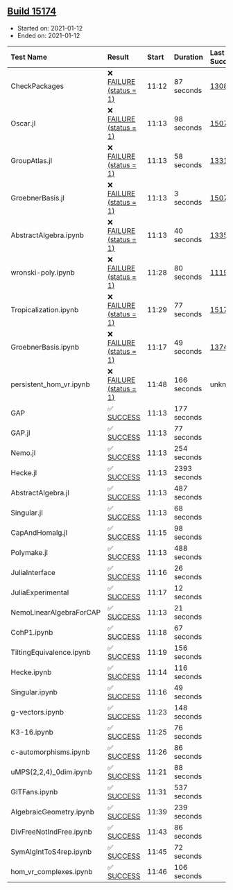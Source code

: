 ## [Build 15174](https://oscarci.mathematik.uni-kl.de/job/oscar/15174/)

* Started on: 2021-01-12
* Ended on: 2021-01-12

| Test Name    | Result | Start | Duration | Last Success | First Failure |
|:-------------|:-------|:------|:---------|:-------------|:--------------|
| CheckPackages | ❌ [FAILURE (status = 1)](https://oscarci.mathematik.uni-kl.de/job/oscar/15174/artifact/logs/build-15174/CheckPackages.log) | 11:12 | 87 seconds | [13085](https://oscarci.mathematik.uni-kl.de/job/oscar/13085/) | [13086](https://oscarci.mathematik.uni-kl.de/job/oscar/13086/) |
| Oscar.jl | ❌ [FAILURE (status = 1)](https://oscarci.mathematik.uni-kl.de/job/oscar/15174/artifact/logs/build-15174/Oscar.jl.log) | 11:13 | 98 seconds | [15079](https://oscarci.mathematik.uni-kl.de/job/oscar/15079/) | [15080](https://oscarci.mathematik.uni-kl.de/job/oscar/15080/) |
| GroupAtlas.jl | ❌ [FAILURE (status = 1)](https://oscarci.mathematik.uni-kl.de/job/oscar/15174/artifact/logs/build-15174/GroupAtlas.jl.log) | 11:13 | 58 seconds | [13311](https://oscarci.mathematik.uni-kl.de/job/oscar/13311/) | [13312](https://oscarci.mathematik.uni-kl.de/job/oscar/13312/) |
| GroebnerBasis.jl | ❌ [FAILURE (status = 1)](https://oscarci.mathematik.uni-kl.de/job/oscar/15174/artifact/logs/build-15174/GroebnerBasis.jl.log) | 11:13 | 3 seconds | [15079](https://oscarci.mathematik.uni-kl.de/job/oscar/15079/) | [15080](https://oscarci.mathematik.uni-kl.de/job/oscar/15080/) |
| AbstractAlgebra.ipynb | ❌ [FAILURE (status = 1)](https://oscarci.mathematik.uni-kl.de/job/oscar/15174/artifact/logs/build-15174/AbstractAlgebra.ipynb.log) | 11:13 | 40 seconds | [13355](https://oscarci.mathematik.uni-kl.de/job/oscar/13355/) | [13356](https://oscarci.mathematik.uni-kl.de/job/oscar/13356/) |
| wronski-poly.ipynb | ❌ [FAILURE (status = 1)](https://oscarci.mathematik.uni-kl.de/job/oscar/15174/artifact/logs/build-15174/wronski-poly.ipynb.log) | 11:28 | 80 seconds | [11192](https://oscarci.mathematik.uni-kl.de/job/oscar/11192/) | [11193](https://oscarci.mathematik.uni-kl.de/job/oscar/11193/) |
| Tropicalization.ipynb | ❌ [FAILURE (status = 1)](https://oscarci.mathematik.uni-kl.de/job/oscar/15174/artifact/logs/build-15174/Tropicalization.ipynb.log) | 11:29 | 77 seconds | [15173](https://oscarci.mathematik.uni-kl.de/job/oscar/15173/) | [15174](https://oscarci.mathematik.uni-kl.de/job/oscar/15174/) |
| GroebnerBasis.ipynb | ❌ [FAILURE (status = 1)](https://oscarci.mathematik.uni-kl.de/job/oscar/15174/artifact/logs/build-15174/GroebnerBasis.ipynb.log) | 11:17 | 49 seconds | [13748](https://oscarci.mathematik.uni-kl.de/job/oscar/13748/) | [13749](https://oscarci.mathematik.uni-kl.de/job/oscar/13749/) |
| persistent_hom_vr.ipynb | ❌ [FAILURE (status = 1)](https://oscarci.mathematik.uni-kl.de/job/oscar/15174/artifact/logs/build-15174/persistent_hom_vr.ipynb.log) | 11:48 | 166 seconds | unknown | unknown |
| GAP | ✅ [SUCCESS](https://oscarci.mathematik.uni-kl.de/job/oscar/15174/artifact/logs/build-15174/GAP.log) | 11:13 | 177 seconds |  |  |
| GAP.jl | ✅ [SUCCESS](https://oscarci.mathematik.uni-kl.de/job/oscar/15174/artifact/logs/build-15174/GAP.jl.log) | 11:13 | 77 seconds |  |  |
| Nemo.jl | ✅ [SUCCESS](https://oscarci.mathematik.uni-kl.de/job/oscar/15174/artifact/logs/build-15174/Nemo.jl.log) | 11:13 | 254 seconds |  |  |
| Hecke.jl | ✅ [SUCCESS](https://oscarci.mathematik.uni-kl.de/job/oscar/15174/artifact/logs/build-15174/Hecke.jl.log) | 11:13 | 2393 seconds |  |  |
| AbstractAlgebra.jl | ✅ [SUCCESS](https://oscarci.mathematik.uni-kl.de/job/oscar/15174/artifact/logs/build-15174/AbstractAlgebra.jl.log) | 11:13 | 487 seconds |  |  |
| Singular.jl | ✅ [SUCCESS](https://oscarci.mathematik.uni-kl.de/job/oscar/15174/artifact/logs/build-15174/Singular.jl.log) | 11:13 | 68 seconds |  |  |
| CapAndHomalg.jl | ✅ [SUCCESS](https://oscarci.mathematik.uni-kl.de/job/oscar/15174/artifact/logs/build-15174/CapAndHomalg.jl.log) | 11:15 | 98 seconds |  |  |
| Polymake.jl | ✅ [SUCCESS](https://oscarci.mathematik.uni-kl.de/job/oscar/15174/artifact/logs/build-15174/Polymake.jl.log) | 11:13 | 488 seconds |  |  |
| JuliaInterface | ✅ [SUCCESS](https://oscarci.mathematik.uni-kl.de/job/oscar/15174/artifact/logs/build-15174/JuliaInterface.log) | 11:16 | 26 seconds |  |  |
| JuliaExperimental | ✅ [SUCCESS](https://oscarci.mathematik.uni-kl.de/job/oscar/15174/artifact/logs/build-15174/JuliaExperimental.log) | 11:17 | 12 seconds |  |  |
| NemoLinearAlgebraForCAP | ✅ [SUCCESS](https://oscarci.mathematik.uni-kl.de/job/oscar/15174/artifact/logs/build-15174/NemoLinearAlgebraForCAP.log) | 11:13 | 21 seconds |  |  |
| CohP1.ipynb | ✅ [SUCCESS](https://oscarci.mathematik.uni-kl.de/job/oscar/15174/artifact/logs/build-15174/CohP1.ipynb.log) | 11:18 | 67 seconds |  |  |
| TiltingEquivalence.ipynb | ✅ [SUCCESS](https://oscarci.mathematik.uni-kl.de/job/oscar/15174/artifact/logs/build-15174/TiltingEquivalence.ipynb.log) | 11:19 | 156 seconds |  |  |
| Hecke.ipynb | ✅ [SUCCESS](https://oscarci.mathematik.uni-kl.de/job/oscar/15174/artifact/logs/build-15174/Hecke.ipynb.log) | 11:14 | 116 seconds |  |  |
| Singular.ipynb | ✅ [SUCCESS](https://oscarci.mathematik.uni-kl.de/job/oscar/15174/artifact/logs/build-15174/Singular.ipynb.log) | 11:16 | 49 seconds |  |  |
| g-vectors.ipynb | ✅ [SUCCESS](https://oscarci.mathematik.uni-kl.de/job/oscar/15174/artifact/logs/build-15174/g-vectors.ipynb.log) | 11:23 | 148 seconds |  |  |
| K3-16.ipynb | ✅ [SUCCESS](https://oscarci.mathematik.uni-kl.de/job/oscar/15174/artifact/logs/build-15174/K3-16.ipynb.log) | 11:25 | 76 seconds |  |  |
| c-automorphisms.ipynb | ✅ [SUCCESS](https://oscarci.mathematik.uni-kl.de/job/oscar/15174/artifact/logs/build-15174/c-automorphisms.ipynb.log) | 11:26 | 86 seconds |  |  |
| uMPS(2,2,4)_0dim.ipynb | ✅ [SUCCESS](https://oscarci.mathematik.uni-kl.de/job/oscar/15174/artifact/logs/build-15174/uMPS-2-2-4-_0dim.ipynb.log) | 11:21 | 88 seconds |  |  |
| GITFans.ipynb | ✅ [SUCCESS](https://oscarci.mathematik.uni-kl.de/job/oscar/15174/artifact/logs/build-15174/GITFans.ipynb.log) | 11:31 | 537 seconds |  |  |
| AlgebraicGeometry.ipynb | ✅ [SUCCESS](https://oscarci.mathematik.uni-kl.de/job/oscar/15174/artifact/logs/build-15174/AlgebraicGeometry.ipynb.log) | 11:39 | 239 seconds |  |  |
| DivFreeNotIndFree.ipynb | ✅ [SUCCESS](https://oscarci.mathematik.uni-kl.de/job/oscar/15174/artifact/logs/build-15174/DivFreeNotIndFree.ipynb.log) | 11:43 | 86 seconds |  |  |
| SymAlgIntToS4rep.ipynb | ✅ [SUCCESS](https://oscarci.mathematik.uni-kl.de/job/oscar/15174/artifact/logs/build-15174/SymAlgIntToS4rep.ipynb.log) | 11:45 | 72 seconds |  |  |
| hom_vr_complexes.ipynb | ✅ [SUCCESS](https://oscarci.mathematik.uni-kl.de/job/oscar/15174/artifact/logs/build-15174/hom_vr_complexes.ipynb.log) | 11:46 | 106 seconds |  |  |
